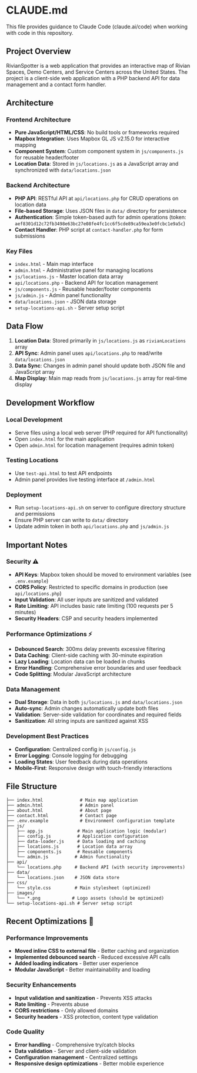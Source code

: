# CLAUDE.md

This file provides guidance to Claude Code (claude.ai/code) when working with code in this repository.

## Project Overview

RivianSpotter is a web application that provides an interactive map of Rivian Spaces, Demo Centers, and Service Centers across the United States. The project is a client-side web application with a PHP backend API for data management and a contact form handler.

## Architecture

### Frontend Architecture
- **Pure JavaScript/HTML/CSS**: No build tools or frameworks required
- **Mapbox Integration**: Uses Mapbox GL JS v2.15.0 for interactive mapping
- **Component System**: Custom component system in `js/components.js` for reusable header/footer
- **Location Data**: Stored in `js/locations.js` as a JavaScript array and synchronized with `data/locations.json`

### Backend Architecture
- **PHP API**: RESTful API at `api/locations.php` for CRUD operations on location data
- **File-based Storage**: Uses JSON files in `data/` directory for persistence
- **Authentication**: Simple token-based auth for admin operations (token: `aef8301d12c72fb3498e63bc27e08fe4fc1cc6f5cde89ca59ea3e0fcbc1e9a5c`)
- **Contact Handler**: PHP script at `contact-handler.php` for form submissions

### Key Files
- `index.html` - Main map interface
- `admin.html` - Administrative panel for managing locations
- `js/locations.js` - Master location data array
- `api/locations.php` - Backend API for location management
- `js/components.js` - Reusable header/footer components
- `js/admin.js` - Admin panel functionality
- `data/locations.json` - JSON data storage
- `setup-locations-api.sh` - Server setup script

## Data Flow

1. **Location Data**: Stored primarily in `js/locations.js` as `rivianLocations` array
2. **API Sync**: Admin panel uses `api/locations.php` to read/write `data/locations.json`
3. **Data Sync**: Changes in admin panel should update both JSON file and JavaScript array
4. **Map Display**: Main map reads from `js/locations.js` array for real-time display

## Development Workflow

### Local Development
- Serve files using a local web server (PHP required for API functionality)
- Open `index.html` for the main application
- Open `admin.html` for location management (requires admin token)

### Testing Locations
- Use `test-api.html` to test API endpoints
- Admin panel provides live testing interface at `/admin.html`

### Deployment
- Run `setup-locations-api.sh` on server to configure directory structure and permissions
- Ensure PHP server can write to `data/` directory
- Update admin token in both `api/locations.php` and `js/admin.js`

## Important Notes

### Security ⚠️
- **API Keys**: Mapbox token should be moved to environment variables (see `.env.example`)
- **CORS Policy**: Restricted to specific domains in production (see `api/locations.php`)
- **Input Validation**: All user inputs are sanitized and validated
- **Rate Limiting**: API includes basic rate limiting (100 requests per 5 minutes)
- **Security Headers**: CSP and security headers implemented

### Performance Optimizations ⚡
- **Debounced Search**: 300ms delay prevents excessive filtering
- **Data Caching**: Client-side caching with 30-minute expiration
- **Lazy Loading**: Location data can be loaded in chunks
- **Error Handling**: Comprehensive error boundaries and user feedback
- **Code Splitting**: Modular JavaScript architecture

### Data Management
- **Dual Storage**: Data in both `js/locations.js` and `data/locations.json`
- **Auto-sync**: Admin changes automatically update both files
- **Validation**: Server-side validation for coordinates and required fields
- **Sanitization**: All string inputs are sanitized against XSS

### Development Best Practices
- **Configuration**: Centralized config in `js/config.js`
- **Error Logging**: Console logging for debugging
- **Loading States**: User feedback during data operations
- **Mobile-First**: Responsive design with touch-friendly interactions

## File Structure
```
├── index.html              # Main map application
├── admin.html              # Admin panel
├── about.html              # About page
├── contact.html            # Contact page
├── .env.example            # Environment configuration template
├── js/
│   ├── app.js             # Main application logic (modular)
│   ├── config.js          # Application configuration
│   ├── data-loader.js     # Data loading and caching
│   ├── locations.js       # Location data array
│   ├── components.js      # Reusable components
│   └── admin.js          # Admin functionality
├── api/
│   └── locations.php     # Backend API (with security improvements)
├── data/
│   └── locations.json    # JSON data store
├── css/
│   └── style.css         # Main stylesheet (optimized)
├── images/
│   └── *.png            # Logo assets (should be optimized)
└── setup-locations-api.sh # Server setup script
```

## Recent Optimizations 🚀

### Performance Improvements
- **Moved inline CSS to external file** - Better caching and organization
- **Implemented debounced search** - Reduced excessive API calls
- **Added loading indicators** - Better user experience
- **Modular JavaScript** - Better maintainability and loading

### Security Enhancements
- **Input validation and sanitization** - Prevents XSS attacks
- **Rate limiting** - Prevents abuse
- **CORS restrictions** - Only allowed domains
- **Security headers** - XSS protection, content type validation

### Code Quality
- **Error handling** - Comprehensive try/catch blocks
- **Data validation** - Server and client-side validation
- **Configuration management** - Centralized settings
- **Responsive design optimizations** - Better mobile experience